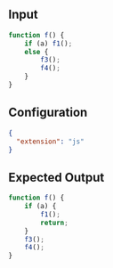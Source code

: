 
## Input
```javascript input
function f() {
    if (a) f1();
    else {
        f3();
        f4();
    }
}
```

## Configuration
```json configuration
{
  "extension": "js"
}
```

## Expected Output
```javascript expected output
function f() {
    if (a) {
        f1();
        return;
    }
    f3();
    f4();
}
```
